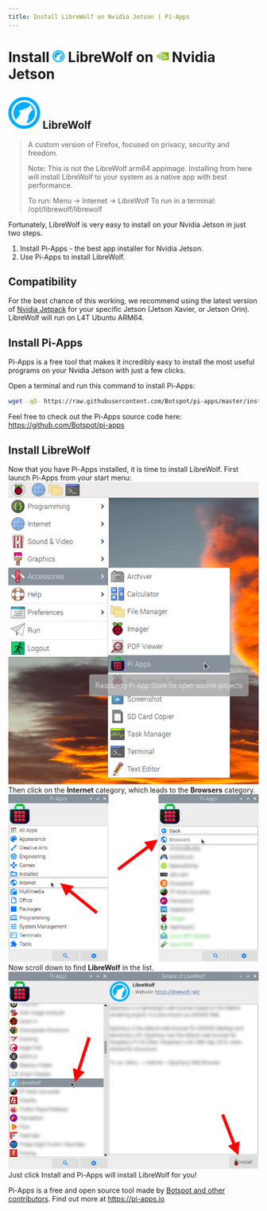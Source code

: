 ```yaml
---
title: Install LibreWolf on Nvidia Jetson | Pi-Apps
---
```

<div class="simple-install-content content">

# Install <img src="/img/app-icons/LibreWolf/icon-64.png" height=24> LibreWolf on <img src=/img/other-icons/nvidia-icon.svg height=24> Nvidia Jetson

## <img src="/img/app-icons/LibreWolf/icon-64.png"> LibreWolf
> A custom version of Firefox, focused on privacy, security and freedom.
> 
> Note: This is not the LibreWolf arm64 appimage. Installing from here will install LibreWolf to your system as a native app with best performance.
> 
> To run: Menu -> Internet -> LibreWolf
> To run in a terminal: /opt/librewolf/librewolf

Fortunately, LibreWolf is very easy to install on your Nvidia Jetson in just two steps.
1. Install Pi-Apps - the best app installer for Nvidia Jetson.
2. Use Pi-Apps to install LibreWolf.
</div>
<div class="simple-install-content content">

## Compatibility
For the best chance of this working, we recommend using the latest version of [Nvidia Jetpack](https://developer.nvidia.com/embedded/jetpack-archive) for your specific Jetson (Jetson Xavier, or Jetson Orin).
LibreWolf will run on L4T Ubuntu ARM64.
</div>
<div class="simple-install-content content">

## Install Pi-Apps

Pi-Apps is a free tool that makes it incredibly easy to install the most useful programs on your Nvidia Jetson with just a few clicks.

Open a terminal and run this command to install Pi-Apps:
```bash
wget -qO- https://raw.githubusercontent.com/Botspot/pi-apps/master/install | bash
```
Feel free to check out the Pi-Apps source code here: https://github.com/Botspot/pi-apps
</div>
<div class="simple-install-content content">

## Install LibreWolf

Now that you have Pi-Apps installed, it is time to install LibreWolf.
First launch Pi-Apps from your start menu:
<img src="/img/start-menu.png">
Then click on the <b>Internet</b> category, which leads to the <b>Browsers</b> category.
<img src="/img/category-selections/Browsers.png">
Now scroll down to find <b>LibreWolf</b> in the list.
<img src="/img/app-icons/LibreWolf/app-selection.png">
Just click Install and Pi-Apps will install LibreWolf for you!
</div>
<div class="simple-install-content content">

Pi-Apps is a free and open source tool made by [Botspot and other contributors](/about/#contributors). Find out more at https://pi-apps.io
</div>
